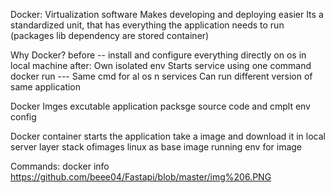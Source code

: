 Docker:
Virtualization software
Makes developing and deploying easier
Its a standardized unit, that has everything the application needs to run
(packages lib dependency are stored container)

Why Docker?
before -- install and configure everything directly on os in local machine
after:
Own isolated env
Starts service using one command docker run ---
Same cmd for al os n services
Can run different version of same application

Docker Imges
excutable application packsge
source code and cmplt env config

Docker container
starts the application
take a image and download it in local server
layer stack ofimages linux as base image
running env for image

Commands:
docker info
https://github.com/beee04/Fastapi/blob/master/img%206.PNG

